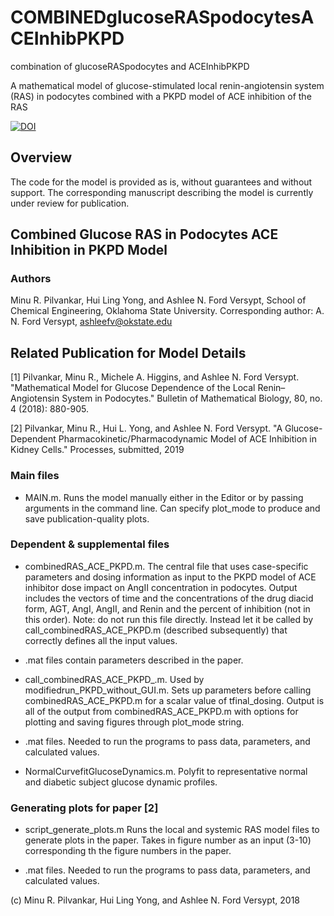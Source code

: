# COMBINEDglucoseRASpodocytesACEInhibPKPD
combination of glucoseRASpodocytes and ACEInhibPKPD

A mathematical model of glucose-stimulated local renin-angiotensin system (RAS) in podocytes combined with a PKPD model of ACE inhibition of the RAS

[![DOI](https://zenodo.org/badge/DOI/10.5281/zenodo.2550842.svg)](https://doi.org/10.5281/zenodo.2550842)

## Overview
The code for the model is provided as is, without guarantees and without support. The corresponding manuscript describing the model is currently under review for publication.

## Combined Glucose RAS in Podocytes ACE Inhibition in PKPD Model
### Authors
Minu R. Pilvankar, Hui Ling Yong, and Ashlee N. Ford Versypt, 
School of Chemical Engineering,
Oklahoma State University.
Corresponding author: A. N. Ford Versypt, ashleefv@okstate.edu

## Related Publication for Model Details
[1] Pilvankar, Minu R., Michele A. Higgins, and Ashlee N. Ford Versypt. "Mathematical Model for Glucose Dependence of the Local Renin–Angiotensin System in Podocytes." Bulletin of Mathematical Biology, 80, no. 4 (2018): 880-905.

[2] Pilvankar, Minu R., Hui L. Yong, and Ashlee N. Ford Versypt. "A Glucose-Dependent Pharmacokinetic/Pharmacodynamic Model of ACE Inhibition in Kidney Cells." Processes, submitted, 2019

### Main files
* MAIN.m.
   Runs the model manually either in the Editor or by passing arguments in the
   command line. Can specify plot_mode to produce and save publication-quality plots.

### Dependent & supplemental files

* combinedRAS_ACE_PKPD.m.
   The central file that uses case-specific parameters and dosing information 
   as input to the PKPD model of ACE inhibitor dose impact on AngII 
   concentration in podocytes. Output includes the vectors of time and the concentrations of 
   the drug diacid form, AGT, AngI, AngII, and Renin and the percent of inhibition 
   (not in this order). Note: do not run this file directly. Instead let it be called by call_combinedRAS_ACE_PKPD.m
   (described subsequently) that correctly defines all the input values.

* .mat files contain parameters described in the paper.
   
* call_combinedRAS_ACE_PKPD_.m.
   Used by modifiedrun_PKPD_without_GUI.m. 
   Sets up parameters before calling combinedRAS_ACE_PKPD.m for a scalar 
   value of tfinal_dosing. Output is all of the output from 
   combinedRAS_ACE_PKPD.m with options for plotting and saving figures
   through plot_mode string.
   
* .mat files. 
   Needed to run the programs to pass data, parameters, and calculated values.
   
* NormalCurvefitGlucoseDynamics.m.
 Polyfit to representative normal and diabetic subject glucose dynamic profiles.

### Generating plots for paper [2]
* script_generate_plots.m
Runs the local and systemic RAS model files to generate plots in the paper. Takes in figure number as an input (3-10) corresponding th the figure numbers in the paper.

* .mat files. 
   Needed to run the programs to pass data, parameters, and calculated values.

(c) Minu R. Pilvankar, Hui Ling Yong, and Ashlee N. Ford Versypt, 2018
